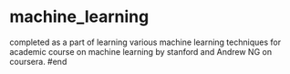 # machine_learning
completed as a part of learning various 
machine learning techniques for academic 
course on machine learning by stanford 
and Andrew NG on coursera.
#end
